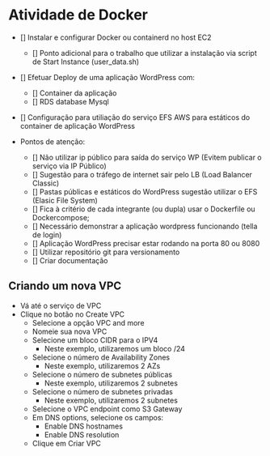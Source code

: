 # Atividade de Docker

- [] Instalar e configurar Docker ou containerd no host EC2
    - [] Ponto adicional para o trabalho que utilizar a instalação via script de Start Instance (user_data.sh)
- [] Efetuar Deploy de uma aplicação WordPress com:
    - [] Container da aplicação
    - [] RDS database Mysql
- [] Configuração para utiliação do serviço EFS AWS para estáticos do container de aplicação WordPress

- Pontos de atenção:
    - [] Não utilizar ip público para saída do serviço WP (Evitem publicar o serviço via IP Público)
    - [] Sugestão para o tráfego de internet sair pelo LB (Load Balancer Classic)
    - [] Pastas públicas e estáticos do WordPress sugestão utilizar o EFS (Elasic File System)
    - [] Fica à critério de cada integrante (ou dupla) usar o Dockerfile ou Dockercompose;
    - [] Necessário demonstrar a aplicação wordpress funcionando (tella de login)
    - [] Aplicação WordPress precisar estar rodando na porta 80 ou 8080
    - [] Utilizar repositório git para versionamento
    - [] Criar documentação


## Criando um nova VPC
- Vá até o serviço de VPC
- Clique no botão no Create VPC
    - Selecione a opção VPC and more
    - Nomeie sua nova VPC
    - Selecione um bloco CIDR para o IPV4
        - Neste exemplo, utilizaremos um bloco /24
    - Selecione o número de Availability Zones
        - Neste exemplo, utilizaremos 2 AZs
    - Selecione o número de subnetes públicas
        - Neste exemplo, utilizaremos 2 subnetes
    - Selecione o número de subnetes privadas
        - Neste exemplo, utilizaremos 2 subnetes
    - Selecione o VPC endpoint como S3 Gateway
    - Em DNS options, selecione os campos:
        - Enable DNS hostnames
        - Enable DNS resolution
    - Clique em Criar VPC

